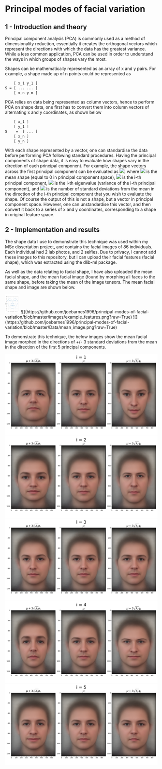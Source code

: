 # Principal modes of facial variation

## 1 - Introduction and theory

Principal component analysis (PCA) is commonly used as a method of dimensionality reduction, essentially it creates the orthogonal vectors which represent the directions with which the data has the greatest variance. While a less common application, PCA can be used in order to understand the ways in which groups of shapes vary the most.

Shapes can be mathematically represented as an array of x and y pairs. For example, a shape made up of n points could be represented as

        [ x_1 y_1 ]
    S = [ ... ... ]
        [ x_n y_n ]

PCA relies on data being represented as column vectors, hence to perform PCA on shape data, one first has to convert them into column vectors of alternating x and y coordinates, as shown below

		[ x_1 ]
		[ y_1 ]
    S    = 	[ ... ]
		[ x_n ]
		[ y_n ]

With each shape represented by a vector, one can standardise the data before performing PCA following standard procedures. Having the principal components of shape data, it is easy to evaluate how shapes vary in the direction of each principal component. For example, the shape vectors across the first principal component can be evaluated as <img src="https://render.githubusercontent.com/render/math?math=\mu \pm v \sqrt{\lambda_i} \varphi_i">, where <img src="https://render.githubusercontent.com/render/math?math=\mu"> is the mean shape (equal to 0 in principal component space), <img src="https://render.githubusercontent.com/render/math?math=\varphi_i"> is the i-th principal component, <img src="https://render.githubusercontent.com/render/math?math=\lambda_i"> is the i-th eigenvalue (variance of the i-th principal component), and <img src="https://render.githubusercontent.com/render/math?math=v"> is the number of standard deviations from the mean in the direction of the i-th principal component that you wish to evaluate the shape. Of course the output of this is not a shape, but a vector in principal component space. However, one can unstandardise this vector, and then convert it back to a series of x and y coordinates, corresponding to a shape in original feature space.


## 2 - Implementation and results

The shape data I use to demonstrate this technique was used within my MSc dissertation project, and contains the facial images of 86 individuals. Each individual had 2 lab photos, and 2 selfies. Due to privacy, I cannot add these images to this repository, but I can upload their facial features (facial shape), which was extracted using the dlib-ml package.

As well as the data relating to facial shape, I have also uploaded the mean facial shape, and the mean facial image (found by morphing all faces to the same shape, before taking the mean of the image tensors. The mean facial shape and image are shown below.


<img src="https://github.com/joebarnes1996/principal-modes-of-facial-variation/blob/master/images/example_features.png" width="48">
![](https://github.com/joebarnes1996/principal-modes-of-facial-variation/blob/master/images/example_features.png?raw=True)
![](https://github.com/joebarnes1996/principal-modes-of-facial-variation/blob/master/Data/mean_image.png?raw=True)

To demonstrate this technique, the below images show the mean facial image morphed in the directions of +/- 3 standard deviations from the mean in the direction of the first 5 principal components.

![](https://github.com/joebarnes1996/principal-modes-of-facial-variation/blob/master/images/mode_1.png?raw=True)
![](https://github.com/joebarnes1996/principal-modes-of-facial-variation/blob/master/images/mode_2.png?raw=True)
![](https://github.com/joebarnes1996/principal-modes-of-facial-variation/blob/master/images/mode_3.png?raw=True)
![](https://github.com/joebarnes1996/principal-modes-of-facial-variation/blob/master/images/mode_4.png?raw=True)
![](https://github.com/joebarnes1996/principal-modes-of-facial-variation/blob/master/images/mode_5.png?raw=True)
